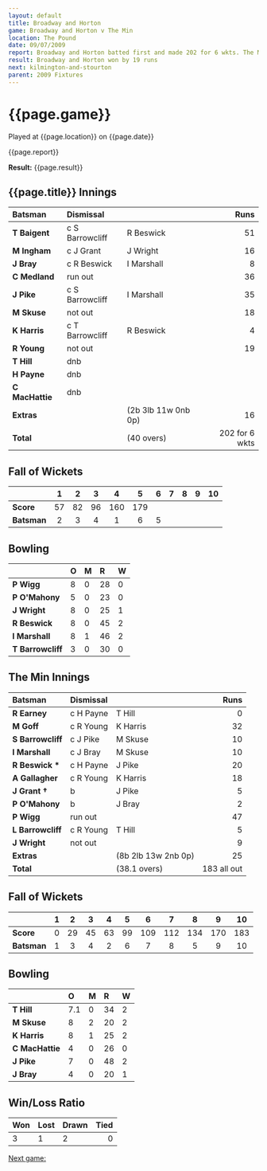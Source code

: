 ```yaml
---
layout: default
title: Broadway and Horton
game: Broadway and Horton v The Min
location: The Pound
date: 09/07/2009
report: Broadway and Horton batted first and made 202 for 6 wkts. The Min replied with 183 all out
result: Broadway and Horton won by 19 runs
next: kilmington-and-stourton
parent: 2009 Fixtures
---
```


# {{page.game}}

Played at {{page.location}} on {{page.date}}

{{page.report}}

**Result:** {{page.result}}

## {{page.title}} Innings

| Batsman | Dismissal |  | Runs |
|:---|:---|---|---:|
| **T Baigent** | c S Barrowcliff | R Beswick | 51 |
| **M Ingham** | c J Grant | J Wright | 16 |
| **J Bray** | c R Beswick | I Marshall | 8 |
| **C Medland** | run out |  | 36 |
| **J Pike** |  c S Barrowcliff | I Marshall | 35 |
| **M Skuse** | not out |   | 18 |
| **K Harris** | c T Barrowcliff | R Beswick | 4 |
| **R Young** | not out |  | 19 |
| **T Hill** | dnb |  |  |
| **H Payne** | dnb |  |  |
| **C MacHattie** | dnb |  |  ||
| **Extras** | | (2b 3lb 11w 0nb 0p) | 16 |
| **Total** | | (40 overs) | 202 for 6 wkts |

## Fall of Wickets

| | 1 | 2 | 3 | 4 | 5 | 6 | 7 | 8 | 9 | 10 |
|---|:---:|:---:|:---:|:---:|:---:|:---:|:---:|:---:|:---:|:---:|
| **Score** | 57 | 82 | 96 | 160 | 179 |  |  |  |  |  |
| **Batsman** | 2 | 3 | 4 | 1 | 6 | 5 |  |  |  |  |

## Bowling

| | O | M | R | W |
|---|:---|:---|:---|:---|
| **P Wigg** | 8 | 0 | 28 | 0 |
| **P O'Mahony** | 5 | 0 | 23 | 0 |
| **J Wright** | 8 | 0 | 25 | 1 |
| **R Beswick** | 8 | 0 | 45 | 2 |
| **I Marshall** | 8 | 1 | 46 | 2 |
| **T Barrowcliff** | 3 | 0 | 30 | 0 |

## The Min Innings

| Batsman | Dismissal |  | Runs |
|:---|:---|---|---:|
| **R Earney** | c H Payne | T Hill | 0 |
| **M Goff** | c R Young | K Harris | 32 |
| **S Barrowcliff** | c J Pike | M Skuse | 10 |
| **I Marshall** | c J Bray | M Skuse | 10 |
| **R Beswick &#42;** | c H Payne | J Pike | 20 |
| **A Gallagher** | c R Young | K Harris | 18 |
| **J Grant &#8224;** | b | J Pike | 5 |
| **P O'Mahony** | b | J Bray | 2 |
| **P Wigg** | run out |  | 47 |
| **L Barrowcliff** | c R Young | T Hill | 5 |
| **J Wright** | not out |  | 9 |
| **Extras** | | (8b 2lb 13w 2nb 0p) | 25 |
| **Total** | | (38.1 overs) | 183 all out |

## Fall of Wickets

| | 1 | 2 | 3 | 4 | 5 | 6 | 7 | 8 | 9 | 10 |
|---|:---:|:---:|:---:|:---:|:---:|:---:|:---:|:---:|:---:|:---:|
| **Score** | 0 | 29 | 45 | 63 | 99 | 109 | 112 | 134 | 170 | 183 |
| **Batsman** | 1 | 3 | 4 | 2 | 6 | 7 | 8 | 5 | 9 | 10 |

## Bowling

| | O | M | R | W |
|---|:---|:---|:---|:---|
| **T Hill** | 7.1 | 0 | 34 | 2 |
| **M Skuse** | 8 | 2 | 20 | 2 |
| **K Harris** | 8 | 1 | 25 | 2 |
| **C MacHattie** | 4 | 0 | 26 | 0 |
| **J Pike** | 7 | 0 | 48 | 2 |
| **J Bray** | 4 | 0 | 20 | 1 |

## Win/Loss Ratio

| Won | Lost | Drawn | Tied |
|:---|:---|:---|---:|
| 3 | 1 | 2 | 0 |

[Next game:]({{page.next}})